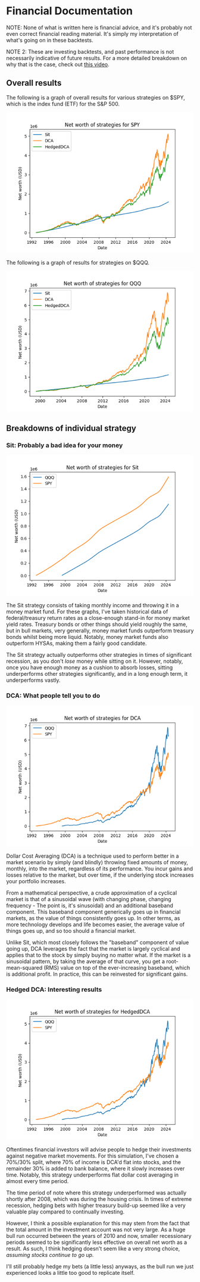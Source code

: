 # Financial Documentation

NOTE: None of what is written here is financial advice, and it's probably not
even correct financial reading material. It's simply my interpretation of what's
going on in these backtests.

NOTE 2: These are investing backtests, and past performance is not necessarily
indicative of future results. For a more detailed breakdown on why that is the
case, check out [this video](https://www.youtube.com/watch?v=jm55pm_ZIdI).

## Overall results

The following is a graph of overall results for various strategies on $SPY,
which is the index fund (ETF) for the S&P 500.

![SPY](graphs/Stock_SPY.png)

The following is a graph of results for strategies on $QQQ.

![QQQ](graphs/Stock_QQQ.png)

## Breakdowns of individual strategy

### Sit: Probably a bad idea for your money

![Sit](graphs/Strat_Sit.png)

The Sit strategy consists of taking monthly income and throwing it in a money
market fund. For these graphs, I've taken historical data of federal/treasury
return rates as a close-enough stand-in for money market yield rates. Treasury
bonds or other things should yield roughly the same, but in bull markets, very
generally, money market funds outperform treasury bonds whilst being more
liquid. Notably, money market funds also outperform HYSAs, making them a fairly
good candidate.

The Sit strategy actually outperforms other strategies in times of significant
recession, as you don't _lose_ money while sitting on it. However, notably, once
you have enough money as a cushion to absorb losses, sitting underperforms other
strategies significantly, and in a long enough term, it underperforms vastly.

### DCA: What people tell you to do

![DCA](graphs/Strat_DCA.png)

Dollar Cost Averaging (DCA) is a technique used to perform better in a market
scenario by simply (and blindly) throwing fixed amounts of money, monthly, into
the market, regardless of its performance. You incur gains and losses relative
to the market, but over time, if the underlying stock increases your portfolio
increases.

From a mathematical perspective, a crude approximation of a cyclical market is
that of a sinusoidal wave (with changing phase, changing frequency - The point
is, it's sinusoidal) and an additional baseband component. This baseband
component generically goes up in financial markets, as the value of things
consistently goes up. In other terms, as more technology develops and life
becomes easier, the average value of things goes up, and so too should a
financial market.

Unlike Sit, which most closely follows the "baseband" component of value going
up, DCA leverages the fact that the market is largely cyclical and applies that
to the stock by simply buying no matter what. If the market is a sinusoidal
pattern, by taking the average of that curve, you get a root-mean-squared (RMS)
value on top of the ever-increasing baseband, which is additional profit. In
practice, this can be reinvested for significant gains.

### Hedged DCA: Interesting results

![HedgedDCA](graphs/Strat_HedgedDCA.png)

Oftentimes financial investors will advise people to hedge their investments
against negative market movements. For this simulation, I've chosen a 70%/30%
split, where 70% of income is DCA'd flat into stocks, and the remainder 30% is
added to bank balance, where it slowly increases over time. Notably, this
strategy underperforms flat dollar cost averaging in almost every time period.

The time period of note where this strategy underperformed was actually shortly
after 2008, which was during the housing crisis. In times of extreme recession,
hedging bets with higher treasury build-up seemed like a very valuable play
compared to continually investing.

However, I think a possible explanation for this may stem from the fact that the
total amount in the investment account was not very large. As a huge bull run
occurred between the years of 2010 and now, smaller recessionary periods seemed
to be significantly less effective on overall net worth as a result. As such, I
think hedging doesn't seem like a very strong choice, _assuming stocks continue
to go up._

I'll still probably hedge my bets (a little less) anyways, as the bull run we
just experienced looks a little too good to replicate itself.
